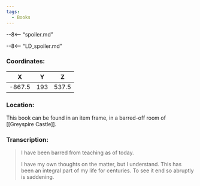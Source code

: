 ```yaml
---
tags:
  - Books
---
```


--8<-- “spoiler.md”

--8<-- “LD_spoiler.md”

### Coordinates:
| **X** | **Y**| **Z** |
|:-----:|:----:|:-----:|
|-867.5  |193   |537.5  |

### Location:
This book can be found in an item frame, in a barred-off room of [[Greyspire Castle]].

### Transcription:
> I have been barred from teaching as of today.
>
> I have my own thoughts on the matter, but I understand. This has been an integral part of my life for centuries. To see it end so abruptly is saddening.
